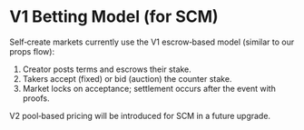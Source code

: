 # V1 Betting Model (for SCM)

Self‑create markets currently use the V1 escrow‑based model (similar to our props flow):

1. Creator posts terms and escrows their stake.
2. Takers accept (fixed) or bid (auction) the counter stake.
3. Market locks on acceptance; settlement occurs after the event with proofs.

V2 pool‑based pricing will be introduced for SCM in a future upgrade.
